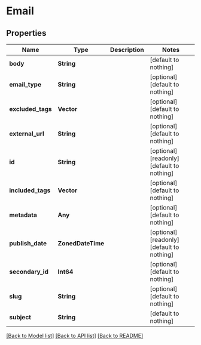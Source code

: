 # Email


## Properties
Name | Type | Description | Notes
------------ | ------------- | ------------- | -------------
**body** | **String** |  | [default to nothing]
**email_type** | **String** |  | [optional] [default to nothing]
**excluded_tags** | **Vector** |  | [optional] [default to nothing]
**external_url** | **String** |  | [optional] [default to nothing]
**id** | **String** |  | [optional] [readonly] [default to nothing]
**included_tags** | **Vector** |  | [optional] [default to nothing]
**metadata** | **Any** |  | [optional] [default to nothing]
**publish_date** | **ZonedDateTime** |  | [optional] [readonly] [default to nothing]
**secondary_id** | **Int64** |  | [optional] [default to nothing]
**slug** | **String** |  | [optional] [default to nothing]
**subject** | **String** |  | [default to nothing]


[[Back to Model list]](../README.md#models) [[Back to API list]](../README.md#api-endpoints) [[Back to README]](../README.md)


